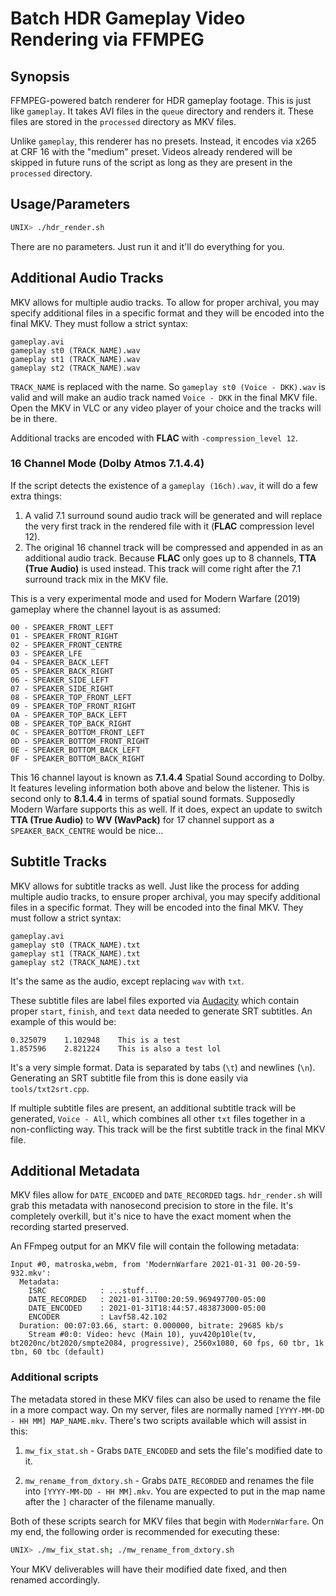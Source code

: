 # Batch HDR Gameplay Video Rendering via FFMPEG

## Synopsis
FFMPEG-powered batch renderer for HDR gameplay footage. This is just like
`gameplay`. It takes AVI files in the `queue` directory and renders it. These
files are stored in the `processed` directory as MKV files.

Unlike `gameplay`, this renderer has no presets. Instead, it encodes via x265
at CRF 16 with the "medium" preset. Videos already rendered will be skipped in
future runs of the script as long as they are present in the `processed`
directory.

## Usage/Parameters
```bash
UNIX> ./hdr_render.sh
```
There are no parameters. Just run it and it'll do everything for you.

## Additional Audio Tracks
MKV allows for multiple audio tracks. To allow for proper archival, you may
specify additional files in a specific format and they will be encoded into the
final MKV. They must follow a strict syntax:
```
gameplay.avi
gameplay st0 (TRACK_NAME).wav
gameplay st1 (TRACK_NAME).wav
gameplay st2 (TRACK_NAME).wav
```
`TRACK_NAME` is replaced with the name. So `gameplay st0 (Voice - DKK).wav` is
valid and will make an audio track named `Voice - DKK` in the final MKV file.
Open the MKV in VLC or any video player of your choice and the tracks will be
in there.

Additional tracks are encoded with **FLAC** with `-compression_level 12`.

### 16 Channel Mode (Dolby Atmos 7.1.4.4)
If the script detects the existence of a `gameplay (16ch).wav`, it will do a
few extra things:

1. A valid 7.1 surround sound audio track will be generated and will replace
   the very first track in the rendered file with it (**FLAC** compression
   level 12).
2. The original 16 channel track will be compressed and appended in as an
   additional audio track. Because **FLAC** only goes up to 8 channels, **TTA
   (True Audio)** is used instead. This track will come right after the 7.1
   surround track mix in the MKV file.

This is a very experimental mode and used for Modern Warfare (2019) gameplay
where the channel layout is as assumed:
```
00 - SPEAKER_FRONT_LEFT
01 - SPEAKER_FRONT_RIGHT
02 - SPEAKER_FRONT_CENTRE
03 - SPEAKER_LFE
04 - SPEAKER_BACK_LEFT
05 - SPEAKER_BACK_RIGHT
06 - SPEAKER_SIDE_LEFT
07 - SPEAKER_SIDE_RIGHT
08 - SPEAKER_TOP_FRONT_LEFT
09 - SPEAKER_TOP_FRONT_RIGHT
0A - SPEAKER_TOP_BACK_LEFT
0B - SPEAKER_TOP_BACK_RIGHT
0C - SPEAKER_BOTTOM_FRONT_LEFT
0D - SPEAKER_BOTTOM_FRONT_RIGHT
0E - SPEAKER_BOTTOM_BACK_LEFT
0F - SPEAKER_BOTTOM_BACK_RIGHT
```
This 16 channel layout is known as **7.1.4.4** Spatial Sound according to
Dolby. It features leveling information both above and below the listener. This
is second only to **8.1.4.4** in terms of spatial sound formats. Supposedly
Modern Warfare supports this as well. If it does, expect an update to switch
**TTA (True Audio)** to **WV (WavPack)** for 17 channel support as a
`SPEAKER_BACK_CENTRE` would be nice...

## Subtitle Tracks
MKV allows for subtitle tracks as well. Just like the process for adding
multiple audio tracks, to ensure proper archival, you may specify additional
files in a specific format. They will be encoded into the final MKV. They must
follow a strict syntax:
```
gameplay.avi
gameplay st0 (TRACK_NAME).txt
gameplay st1 (TRACK_NAME).txt
gameplay st2 (TRACK_NAME).txt
```
It's the same as the audio, except replacing `wav` with `txt`.

These subtitle files are label files exported via
[Audacity](https://www.audacityteam.org/) which contain proper `start`,
`finish`, and `text` data needed to generate SRT subtitles. An example of this
would be:
```
0.325079	1.102948	This is a test
1.857596	2.821224	This is also a test lol
```
It's a very simple format. Data is separated by tabs (`\t`) and newlines
(`\n`). Generating an SRT subtitle file from this is done easily via
`tools/txt2srt.cpp`.

If multiple subtitle files are present, an additional subtitle track will be
generated, `Voice - All`, which combines all other `txt` files together in a
non-conflicting way. This track will be the first subtitle track in the final
MKV file.

## Additional Metadata
MKV files allow for `DATE_ENCODED` and `DATE_RECORDED` tags. `hdr_render.sh`
will grab this metadata with nanosecond precision to store in the file. It's
completely overkill, but it's nice to have the exact moment when the recording
started preserved.

An FFmpeg output for an MKV file will contain the following metadata:

```
Input #0, matroska,webm, from 'ModernWarfare 2021-01-31 00-20-59-932.mkv':
  Metadata:
    ISRC            : ...stuff...
    DATE_RECORDED   : 2021-01-31T00:20:59.969497700-05:00
    DATE_ENCODED    : 2021-01-31T18:44:57.483873000-05:00
    ENCODER         : Lavf58.42.102
  Duration: 00:07:03.66, start: 0.000000, bitrate: 29685 kb/s
    Stream #0:0: Video: hevc (Main 10), yuv420p10le(tv, bt2020nc/bt2020/smpte2084, progressive), 2560x1080, 60 fps, 60 tbr, 1k tbn, 60 tbc (default)
```

### Additional scripts
The metadata stored in these MKV files can also be used to rename the file in a
more compact way. On my server, files are normally named
`[YYYY-MM-DD - HH MM] MAP_NAME.mkv`. There's two scripts available which will
assist in this:

1. `mw_fix_stat.sh` - Grabs `DATE_ENCODED` and sets the file's modified date to
   it.

2. `mw_rename_from_dxtory.sh` - Grabs `DATE_RECORDED` and renames the file into
   `[YYYY-MM-DD - HH MM].mkv`. You are expected to put in the map name after
   the `]` character of the filename manually.

Both of these scripts search for MKV files that begin with `ModernWarfare`. On
my end, the following order is recommended for executing these:

```bash
UNIX> ./mw_fix_stat.sh; ./mw_rename_from_dxtory.sh
```

Your MKV deliverables will have their modified date fixed, and then renamed
accordingly.
